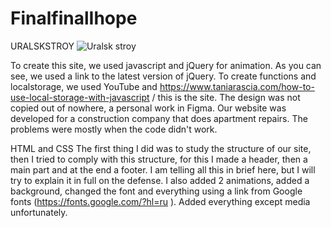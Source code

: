 # FinalfinalIhope
URALSKSTROY
![Uralsk stroy](https://user-images.githubusercontent.com/91242146/147123096-efaa3920-6190-42e7-be6b-4b312f8bee36.png)

To create this site, we used javascript and jQuery for animation.
As you can see, we used a link to the latest version of jQuery. To create functions and localstorage, we used YouTube and https://www.taniarascia.com/how-to-use-local-storage-with-javascript / this is the site. The design was not copied out of nowhere, a personal work in Figma. Our website was developed for a construction company that does apartment repairs. The problems were mostly when the code didn't work.

HTML and CSS
The first thing I did was to study the structure of our site, then I tried to comply with this structure, for this I made a header, then a main part and at the end a footer. I am telling all this in brief here, but I will try to explain it in full on the defense. I also added 2 animations, added a background, changed the font and everything using a link from Google fonts (https://fonts.google.com/?hl=ru ). Added everything except media unfortunately.
